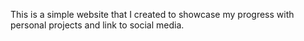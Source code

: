 This is a simple website that I created to showcase my progress with personal projects and link to social media.